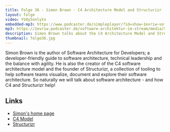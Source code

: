 ```yaml
---
title: Folge 36 - Simon Brown - C4 Architecture Model and Structurizr
layout: folge
video: YS0ySnnlyto
embedded-mp3: https://www.podcaster.de/simpleplayer/?id=show~1evriw~software-architektur-im-stream~pod-601127d209e1d341988897&v=1611738279
mp3: https://1evriw.podcaster.de/software-architektur-im-stream/media/SimonBrownC4Structurizr.mp3
description: Simon Brown talks about the C4 Architecture Model and Structrizr - a tool to visualize C4 models.
thumbnail: folge36.jpg
---
```


Simon Brown is the author of Software Architecture for Developers; a
developer-friendly guide to software architecture, technical
leadership and the balance with agility. He is also the creator of the
C4 software architecture model and the founder of Structurizr, a
collection of tooling to help software teams visualize, document and
explore their software architecture. So naturally we will talk about
software architecture - and how C4 and Structurizr help!

## Links

* [Simon's home page](https://simonbrown.je/)
* [C4 Model](https://c4model.com/)
* [Structurizr](https://structurizr.com/) 
